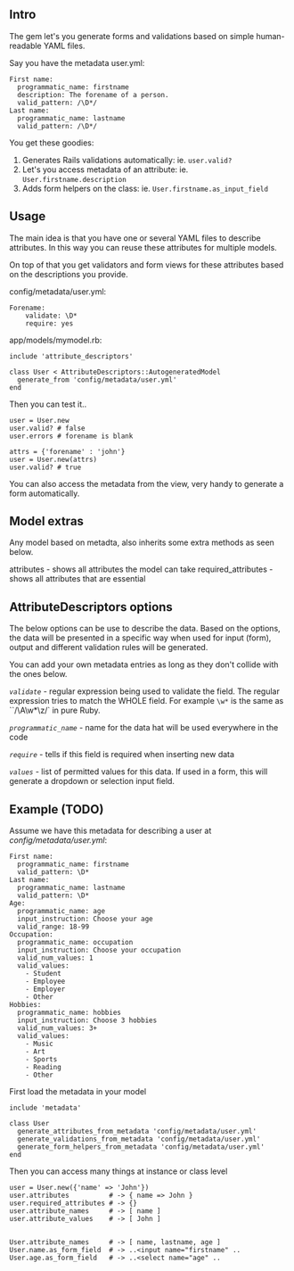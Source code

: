 Intro
-----
The gem let's you generate forms and validations based
on simple human-readable YAML files.


Say you have the metadata user.yml:

    First name:
      programmatic_name: firstname
      description: The forename of a person.
      valid_pattern: /\D*/
    Last name:
      programmatic_name: lastname
      valid_pattern: /\D*/

You get these goodies:

  1. Generates Rails validations automatically: ie. `user.valid?`
  2. Let's you access metadata of an attribute: ie. `User.firstname.description`
  3. Adds form helpers on the class: ie. `User.firstname.as_input_field`


Usage
-----

The main idea is that you have one or several YAML files to describe attributes. In this way you can reuse these attributes for multiple models.

On top of that you get validators and form views for these attributes based on the descriptions you provide.

config/metadata/user.yml:

    Forename:
        validate: \D*
        require: yes


app/models/mymodel.rb:

    include 'attribute_descriptors'

    class User < AttributeDescriptors::AutogeneratedModel
      generate_from 'config/metadata/user.yml'
    end


Then you can test it..

    user = User.new
    user.valid? # false
    user.errors # forename is blank

    attrs = {'forename' : 'john'}
    user = User.new(attrs)
    user.valid? # true

You can also access the metadata from the view, very handy to generate a form automatically.


Model extras
------------
Any model based on metadta, also inherits some extra methods as seen below.

attributes - shows all attributes the model can take
required_attributes - shows all attributes that are essential


AttributeDescriptors options
-------------------

The below options can be use to describe the data. Based on the options, the data
will be presented in a specific way when used for input (form), output and different
validation rules will be generated.

You can add your own metadata entries as long as they don't collide with the ones below.

*`validate`* - regular expression being used to validate the field. The regular expression tries to match the WHOLE field. For example `\w*` is the same as ``/\A\w*\z/` in pure Ruby.

*`programmatic_name`* - name for the data hat will be used everywhere in the code

*`require`* - tells if this field is required when inserting new data

*`values`* - list of permitted values for this data. If used in a form, this will
             generate a dropdown or selection input field.


Example (TODO)
-------

Assume we have this metadata for describing a user at *config/metadata/user.yml*:
```
First name:
  programmatic_name: firstname
  valid_pattern: \D*
Last name:
  programmatic_name: lastname
  valid_pattern: \D*
Age:
  programmatic_name: age
  input_instruction: Choose your age
  valid_range: 18-99
Occupation:
  programmatic_name: occupation
  input_instruction: Choose your occupation
  valid_num_values: 1
  valid_values:
    - Student
    - Employee
    - Employer
    - Other
Hobbies:
  programmatic_name: hobbies
  input_instruction: Choose 3 hobbies
  valid_num_values: 3+
  valid_values:
    - Music
    - Art
    - Sports
    - Reading
    - Other
```

First load the metadata in your model
```
include 'metadata'

class User
  generate_attributes_from_metadata 'config/metadata/user.yml'
  generate_validations_from_metadata 'config/metadata/user.yml'
  generate_form_helpers_from_metadata 'config/metadata/user.yml'
end
```

Then you can access many things at instance or class level
```
user = User.new({'name' => 'John'})
user.attributes          # -> { name => John }
user.required_attributes # -> {}
user.attribute_names     # -> [ name ]
user.attribute_values    # -> [ John ]


User.attribute_names     # -> [ name, lastname, age ]
User.name.as_form_field  # -> ..<input name="firstname" ..
User.age.as_form_field   # -> ..<select name="age" ..
```
